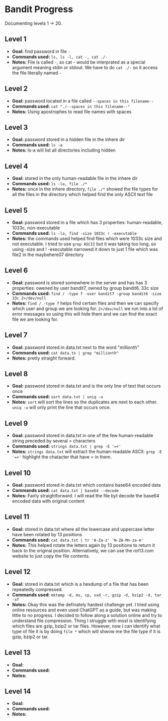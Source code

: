 # Bandit Progress

Documenting levels 1 → 20.

## Level 1
- **Goal:** find password in file `-`
- **Commands used:** `ls, ls -l, cat -, cat ./-`
- **Notes:** File is called `-`, so cat - would be interprated as a special argument meaning stdin or stdout. We have to do `cat ./-` so it access the file literally named `-`

## Level 2
- **Goal:** password located in a file called `--spaces in this filename--`
- **Commands used:** `cat "./--spaces in this filename--"`
- **Notes:** Using apostrophes to read file names with spaces

## Level 3
- **Goal:** password stored in a hidden file in the inhere dir
- **Commands used:** `ls -a`
- **Notes:** ls-a will list all directories including hidden

## Level 4
- **Goal:** stored in the only human-readable file in the inhere dir
- **Commands used:** `ls -la, file ./*`
- **Notes:** once in the inhere directory, `file ./*` showed the file types for all the files in the directory which helped find the only ASCII text file

## Level 5
- **Goal:** password stored in a file which has 3 properties: human-readable, 1033c, non-executable
- **Commands used:** `ls -la, find -size 1033c ! -executable`
- **Notes:** the commands used helped find files which were 1033c size and not executable. I tried to use `grep ASCII` but it was taking too long, so using -size and ! -executable narrowed it down to just 1 file which was file2 in the maybehere07 directory

## Level 6
- **Goal:** password is stored somewhere in the server and has has 3 properties: owened by user bandit7, owned by group bandit6, 33c size
- **Commands used:** `find / -type f -user bandit7 -group bandit6 -size 33c 2>/dev/null`
- **Notes:** `find / -type f` helps find certain files and then we can specify which user and group we are looking for. `2>/dev/null` we run into a lot of error messages so using this will hide them and we can find the exact file we are looking for.

## Level 7
- **Goal:** password stored in data.txt next to the word "millionth"
- **Commands used:** `cat data.tx | grep "millionth"`
- **Notes:** pretty straight forward. 

## Level 8
- **Goal:** password stored in data.txt and is the only line of text that occurs once
- **Commands used:** `sort data.txt | uniq -u`
- **Notes:** `sort` will sort the lines so the duplicates are next to each other. `uniq -u` will only print the line that occurs once.

## Level 9
- **Goal:** password stored in data.txt in one of the few human-readable string preceded by several = characters
- **Commands used:** `strings data.txt | grep -E '=+'`
- **Notes:** `strings data.txt` will extract the human-readable ASCII. `grep -E '=+'` highlight the chatacter that have = in them. 

## Level 10
- **Goal:** password stored in data.txt which contains base64 encoded data
- **Commands used:** `cat data.txt | base64 --decode`
- **Notes:** Fairly straightforward. I will read the file byt decode the base64 encoded data with original content

## Level 11
- **Goal:** stored in data.txt where all the lowercase and uppercase letter have been rotated by 13 positions
- **Commands used:** `cat data.txt | tr 'A-Za-z' 'N-ZA-Mn-za-m'`
- **Notes:** This helped rotate the letters again by 13 positions to return it back to the original position. Alternatively, we can use the rot13.com website to just copy the file contents.

## Level 12
- **Goal:** stored in data.txt which is a hexdump of a file that has been repeatedly compressed.
- **Commands used:** `mktemp -d, mv, cp, xxd -r, gzip -d, bzip2 -d, tar -xf`
- **Notes:** Okay this was the definately hardest challenge yet. I tried using online resources and even used ChatGPT as a guide, but was making little to no progress. I decided to follow along a solution online and try to understand file compression. Thing I struggle with most is identifying which files are gzip, bzip2 or tar files. However, now I can identify what type of file it is by doing `file *` which will shwow me the file type if it is gzip, bzip2 or tar. 

## Level 13
- **Goal:**
- **Commands used:**
- **Notes:**

## Level 14
- **Goal:**
- **Commands used:**
- **Notes:**

